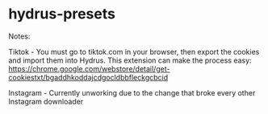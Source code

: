 # hydrus-presets
Notes:

Tiktok - You must go to tiktok.com in your browser, then export the cookies and import them into Hydrus. This extension can make the process easy: https://chrome.google.com/webstore/detail/get-cookiestxt/bgaddhkoddajcdgocldbbfleckgcbcid

Instagram - Currently unworking due to the change that broke every other Instagram downloader
